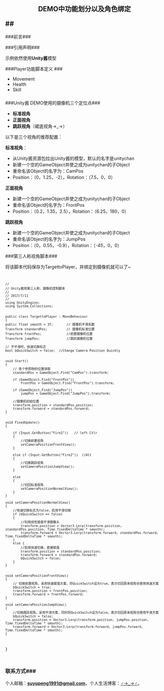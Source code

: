 ## <p align="center">DEMO中功能划分以及角色绑定 </p>##

 

###前言###

###引用声明###

示例依然使用**Unity酱**模型


###Player功能脚本定义 ###

- Movement
- Health
- Skill

###

###Unity酱 DEMO使用的摄像机三个定位点###


- **标准视角**
- **正面视角**
- **跳跃视角**（裙底视角→_→）

以下是三个视角的推荐配置：


**标准视角**：

- 从Unity酱资源包拉出Unity酱的模型，默认的名字是unitychan
- 新建一个空的GameObject并使之成为unitychan的子Object
- 重命名该Object的名字为：CamPos
- Position：（0，1.25，-2），Rotation：（7.5，0，0）

**正面视角**

- 新建一个空的GameObject并使之成为unitychan的子Object
- 重命名该Object的名字为：FrontPos
- Position：（0.2，1.35，2.5），Rotation：（6.25，180，0）


**跳跃视角**

- 新建一个空的GameObject并使之成为unitychan的子Object
- 重命名该Object的名字为：JumpPos
- Position：（0，0.55，-0.9），Rotation：（-45，0，0）


###第三人称视角脚本###

将该脚本代码保存为TargettoPlayer，并绑定到摄像机就可以了~
<code>

	//
	// Unity酱用第三人称，摄像机控制脚本
	// 
	// 2017/7/11
	//
	using UnityEngine;
	using System.Collections;
	
	
	public class TargettoPlayer : MonoBehaviour
	{
    public float smooth = 3f;       // 摄像机平滑系数
    Transform standardPos;          // 摄像机标准位置
    Transform frontPos;             //前置摄像机位置
    Transform jumpPos;              //跳跃摄像机位置

    // 不平滑时，快速切换标志
    bool bQuickSwitch = false;  //Change Camera Position Quickly


    void Start()
    {
        // 各个参照物的位置读取
        standardPos = GameObject.Find("CamPos").transform;

        if (GameObject.Find("FrontPos"))
            frontPos = GameObject.Find("FrontPos").transform;

        if (GameObject.Find("JumpPos"))
            jumpPos = GameObject.Find("JumpPos").transform;

        //摄像机初始位置
        transform.position = standardPos.position;
        transform.forward = standardPos.forward;
    }


    void FixedUpdate()  
    {

        if (Input.GetButton("Fire1"))   // left Ctlr
        {
            //切换前置视角
            setCameraPositionFrontView();
        }

        else if (Input.GetButton("Fire2"))  //Alt
        {
            //切换跳跃视角
            setCameraPositionJumpView();
        }

        else
        {
            //切回标准视角
            setCameraPositionNormalView();
        }
    }

    void setCameraPositionNormalView()
    {
        //快速切换标志为false，启用平滑切换
        if (bQuickSwitch == false)
        {
            //利用线性插值平滑摄像头
            transform.position = Vector3.Lerp(transform.position, standardPos.position, Time.fixedDeltaTime * smooth);
            transform.forward = Vector3.Lerp(transform.forward, standardPos.forward, Time.fixedDeltaTime * smooth);
        }
        else {
            //启用快速切换，直接赋值
            transform.position = standardPos.position;
            transform.forward = standardPos.forward;
            bQuickSwitch = false;
        }
    }


    void setCameraPositionFrontView()
    {
        // 切换前置视角，采用快速赋值方案，将QuickSwitch设为true，表示切回原来视角也使用快速方案
        bQuickSwitch = true;
        transform.position = frontPos.position;
        transform.forward = frontPos.forward;
    }

    void setCameraPositionJumpView()
    {
        //切换跳跃视角，采用平滑方案，同时将QuickSwitch设为false，表示切回原来视角也使用平滑方案
        bQuickSwitch = false;
        transform.position = Vector3.Lerp(transform.position, jumpPos.position, Time.fixedDeltaTime * smooth);
        transform.forward = Vector3.Lerp(transform.forward, jumpPos.forward, Time.fixedDeltaTime * smooth);
    }
}

</code>



### 联系方式###
个人邮箱：**suyupeng1991@gmail.com**，个人生活博客：[♂→_→♂](http://www.psy666.com)。


